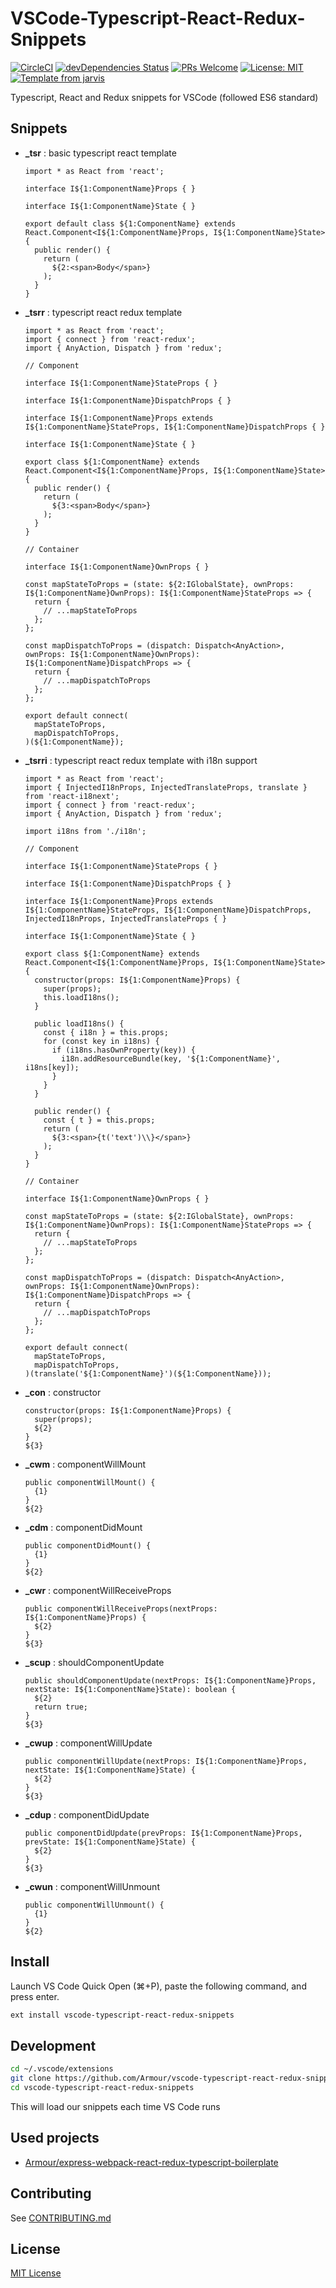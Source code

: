 # VSCode-Typescript-React-Redux-Snippets

[![CircleCI](https://circleci.com/gh/Armour/vscode-typescript-react-redux-snippets/tree/master.png?style=shield)](https://circleci.com/gh/Armour/vscode-typescript-react-redux-snippets/tree/master)
[![devDependencies Status](https://david-dm.org/Armour/vscode-typescript-react-redux-snippets/dev-status.png)](https://david-dm.org/Armour/vscode-typescript-react-redux-snippets?type=dev)
[![PRs Welcome](https://img.shields.io/badge/PRs-welcome-brightgreen.png?style=flat)](http://makeapullrequest.com)
[![License: MIT](https://img.shields.io/badge/License-MIT-blue.png)](https://opensource.org/licenses/MIT)
[![Template from jarvis](https://img.shields.io/badge/Hi-Jarvis-ff69b4.png)](https://github.com/Armour/Jarvis)

Typescript, React and Redux snippets for VSCode (followed ES6 standard)

## Snippets

* **_tsr** : basic typescript react template

  ```tsx
  import * as React from 'react';

  interface I${1:ComponentName}Props { }

  interface I${1:ComponentName}State { }

  export default class ${1:ComponentName} extends React.Component<I${1:ComponentName}Props, I${1:ComponentName}State> {
    public render() {
      return (
        ${2:<span>Body</span>}
      );
    }
  }
  ```

* **_tsrr** : typescript react redux template

  ```tsx
  import * as React from 'react';
  import { connect } from 'react-redux';
  import { AnyAction, Dispatch } from 'redux';

  // Component

  interface I${1:ComponentName}StateProps { }

  interface I${1:ComponentName}DispatchProps { }

  interface I${1:ComponentName}Props extends I${1:ComponentName}StateProps, I${1:ComponentName}DispatchProps { }

  interface I${1:ComponentName}State { }

  export class ${1:ComponentName} extends React.Component<I${1:ComponentName}Props, I${1:ComponentName}State> {
    public render() {
      return (
        ${3:<span>Body</span>}
      );
    }
  }

  // Container

  interface I${1:ComponentName}OwnProps { }

  const mapStateToProps = (state: ${2:IGlobalState}, ownProps: I${1:ComponentName}OwnProps): I${1:ComponentName}StateProps => {
    return {
      // ...mapStateToProps
    };
  };

  const mapDispatchToProps = (dispatch: Dispatch<AnyAction>, ownProps: I${1:ComponentName}OwnProps): I${1:ComponentName}DispatchProps => {
    return {
      // ...mapDispatchToProps
    };
  };

  export default connect(
    mapStateToProps,
    mapDispatchToProps,
  )(${1:ComponentName});
  ```

* **_tsrri** : typescript react redux template with i18n support

  ```tsx
  import * as React from 'react';
  import { InjectedI18nProps, InjectedTranslateProps, translate } from 'react-i18next';
  import { connect } from 'react-redux';
  import { AnyAction, Dispatch } from 'redux';

  import i18ns from './i18n';

  // Component

  interface I${1:ComponentName}StateProps { }

  interface I${1:ComponentName}DispatchProps { }

  interface I${1:ComponentName}Props extends I${1:ComponentName}StateProps, I${1:ComponentName}DispatchProps, InjectedI18nProps, InjectedTranslateProps { }

  interface I${1:ComponentName}State { }

  export class ${1:ComponentName} extends React.Component<I${1:ComponentName}Props, I${1:ComponentName}State> {
    constructor(props: I${1:ComponentName}Props) {
      super(props);
      this.loadI18ns();
    }

    public loadI18ns() {
      const { i18n } = this.props;
      for (const key in i18ns) {
        if (i18ns.hasOwnProperty(key)) {
          i18n.addResourceBundle(key, '${1:ComponentName}', i18ns[key]);
        }
      }
    }

    public render() {
      const { t } = this.props;
      return (
        ${3:<span>{t('text')\\}</span>}
      );
    }
  }

  // Container

  interface I${1:ComponentName}OwnProps { }

  const mapStateToProps = (state: ${2:IGlobalState}, ownProps: I${1:ComponentName}OwnProps): I${1:ComponentName}StateProps => {
    return {
      // ...mapStateToProps
    };
  };

  const mapDispatchToProps = (dispatch: Dispatch<AnyAction>, ownProps: I${1:ComponentName}OwnProps): I${1:ComponentName}DispatchProps => {
    return {
      // ...mapDispatchToProps
    };
  };

  export default connect(
    mapStateToProps,
    mapDispatchToProps,
  )(translate('${1:ComponentName}')(${1:ComponentName}));
  ```

* **_con** : constructor

  ```tsx
  constructor(props: I${1:ComponentName}Props) {
    super(props);
    ${2}
  }
  ${3}
  ```

* **_cwm** : componentWillMount

  ```tsx
  public componentWillMount() {
    {1}
  }
  ${2}
  ```

* **_cdm** : componentDidMount

  ```tsx
  public componentDidMount() {
    {1}
  }
  ${2}
  ```

* **_cwr** : componentWillReceiveProps

  ```tsx
  public componentWillReceiveProps(nextProps: I${1:ComponentName}Props) {
    ${2}
  }
  ${3}
  ```

* **_scup** : shouldComponentUpdate

  ```tsx
  public shouldComponentUpdate(nextProps: I${1:ComponentName}Props, nextState: I${1:ComponentName}State): boolean {
    ${2}
    return true;
  }
  ${3}
  ```

* **_cwup** : componentWillUpdate

  ```tsx
  public componentWillUpdate(nextProps: I${1:ComponentName}Props, nextState: I${1:ComponentName}State) {
    ${2}
  }
  ${3}
  ```

* **_cdup** : componentDidUpdate

  ```tsx
  public componentDidUpdate(prevProps: I${1:ComponentName}Props, prevState: I${1:ComponentName}State) {
    ${2}
  }
  ${3}
  ```

* **_cwun** : componentWillUnmount

  ```tsx
  public componentWillUnmount() {
    {1}
  }
  ${2}
  ```

## Install

Launch VS Code Quick Open (⌘+P), paste the following command, and press enter.

```bash
ext install vscode-typescript-react-redux-snippets
```

## Development

```bash
cd ~/.vscode/extensions
git clone https://github.com/Armour/vscode-typescript-react-redux-snippets
cd vscode-typescript-react-redux-snippets
```

This will load our snippets each time VS Code runs

## Used projects

* [Armour/express-webpack-react-redux-typescript-boilerplate](https://github.com/Armour/express-webpack-react-redux-typescript-boilerplate)

## Contributing

See [CONTRIBUTING.md](https://github.com/Armour/vscode-typescript-react-redux-snippets/blob/master/.github/CONTRIBUTING.md)

## License

[MIT License](https://github.com/Armour/vscode-typescript-react-redux-snippets/blob/master/LICENSE)
